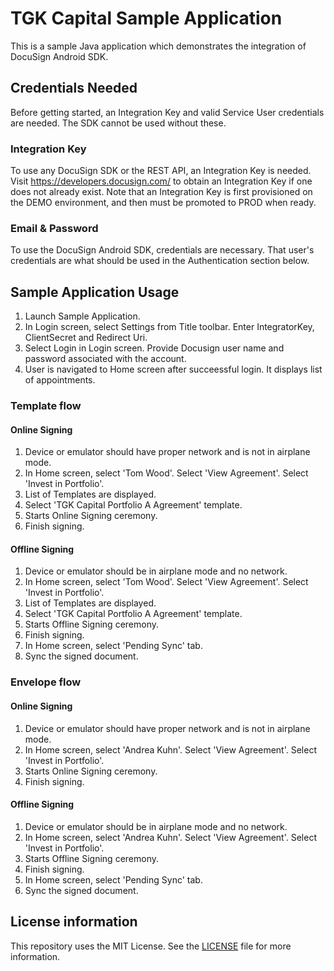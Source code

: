 #  TGK Capital Sample Application
This is a sample Java application which demonstrates the integration of DocuSign Android SDK.

## Credentials Needed
Before getting started, an Integration Key and valid Service User credentials are needed. The SDK cannot be used without these.
### Integration Key
To use any DocuSign SDK or the REST API, an Integration Key is needed. Visit https://developers.docusign.com/ to obtain an Integration Key if one does not already exist. Note that an Integration Key is first provisioned on the DEMO environment, and then must be promoted to PROD when ready. 
### Email & Password
To use the DocuSign Android SDK, credentials are necessary. That user's credentials are what should be used in the Authentication section below.

## Sample Application Usage
1. Launch Sample Application.
2. In Login screen, select Settings from Title toolbar. Enter IntegratorKey, ClientSecret and Redirect Uri.
3. Select Login in Login screen. Provide Docusign user name and password associated with the account.
4. User is navigated to Home screen after succeessful login. It displays list of appointments.
### Template flow 
#### Online Signing 
1. Device or emulator should have proper network and is not in airplane mode.
2. In Home screen, select 'Tom Wood'. Select 'View Agreement'. Select 'Invest in Portfolio'.
3. List of Templates are displayed.
4. Select 'TGK Capital Portfolio A Agreement' template.
5. Starts Online Signing ceremony.
6. Finish signing.
#### Offline Signing 
1. Device or emulator should be in airplane mode and no network.
2. In Home screen, select 'Tom Wood'. Select 'View Agreement'. Select 'Invest in Portfolio'.
3. List of Templates are displayed.
4. Select 'TGK Capital Portfolio A Agreement' template.
5. Starts Offline Signing ceremony.
6. Finish signing.
7. In Home screen, select 'Pending Sync' tab.
8. Sync the signed document.
### Envelope flow 
#### Online Signing 
1. Device or emulator should have proper network and is not in airplane mode.
2. In Home screen, select 'Andrea Kuhn'. Select 'View Agreement'. Select 'Invest in Portfolio'.
3. Starts Online Signing ceremony.
4. Finish signing.
#### Offline Signing 
1. Device or emulator should be in airplane mode and no network.
2. In Home screen, select 'Andrea Kuhn'. Select 'View Agreement'. Select 'Invest in Portfolio'.
3. Starts Offline Signing ceremony.
4. Finish signing.
5. In Home screen, select 'Pending Sync' tab.
6. Sync the signed document.

## License information
This repository uses the MIT License. See the [LICENSE](./LICENSE) file for more information.
